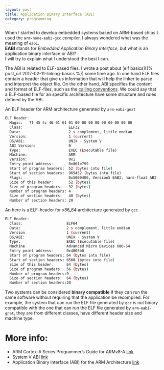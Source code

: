 ```yaml
---
layout: post
title: Application Binary Interface (ABI) 
category: programming
---
```



When I started to develop embedded systems based on ARM-based chips I used the `arm-none-eabi-gcc` compiler.
I always wondered what was the meaning of  `eabi`.  
**EABI** stands for _Embedded Application Binary Interface_, but what is an application binary interface or ABI?  
I will try to explain what I understood the best I can. 



The ABI is related to ELF-based files. 
I wrote a post about [elf basics]({% post_url 2017-02-11-linking-basics %}) some time ago.
In one hand  ELF files contain a header that give us information that will help the linker to parse and interpret the object file.
On the other hand, ABI specifies the content and format of ELF-files, such as the [calling conventions](https://en.wikipedia.org/wiki/Calling_convention).
We could say that a ELF-based file for an specific architecture have some structure and rules defined by the ABI.  


An ELF header for ARM architecture generated by `arm-eabi-gnat` 

```sh
ELF Header:
  Magic:   7f 45 4c 46 01 01 01 00 00 00 00 00 00 00 00 00 
  Class:                     ELF32
  Data:                      2 s complement, little endian
  Version:                   1 (current)
  OS/ABI:                    UNIX - System V
  ABI Version:               0
  Type:                      EXEC (Executable file)
  Machine:                   ARM
  Version:                   0x1
  Entry point address:       0x801e799
  Start of program headers:  52 (bytes into file)
  Start of section headers:  965452 (bytes into file)
  Flags:                     0x5000400, Version5 EABI, hard-float ABI
  Size of this header:       52 (bytes)
  Size of program headers:   32 (bytes)
  Number of program headers: 4
  Size of section headers:   40 (bytes)
  Number of section headers: 20
```

An here is a ELF-header for x86_64 architecture generated by `gcc` 

```sh
ELF Header:
  Class:                    ELF64
  Data:                     2 s complement, little endian
  Version                   1 (current)
  OS/ABI:                   UNIX - System V
  Type:                     EXEC (Executable file)
  Machine                   Advanced Micro Devices X86-64
  Entry point address:      0x4003b0
  Start of program headers: 64 (bytes into file)
  Start of section headers: 6568 (bytes into file)
  Size of this header:      64 (bytes)
  Size of program headers:  56 (bytes)
  Number of program headers:9
  Size of section headers:  64 (bytes)
  Number of section headers:28
```


 Two systems can be considered **binary compatible** if they can run the same software without requiring that the application be recompiled. 
For example, the system that can run the ELF file generated by `gcc` is not binary compatible with the one that can run the ELF file generated by `arm-eabi-gnat`, they are from different classes, have different header size and machine type. 


# More info:
- ARM Cortex-A Series Programmer’s Guide for ARMv8-A [link](http://infocenter.arm.com/help/index.jsp?topic=/com.arm.doc.den0024a/CHDGIGJG.html)
- System V ABI [link](https://wiki.osdev.org/System_V_ABI)
- Application Binary Interface (ABI) for the ARM Architecture [link](http://infocenter.arm.com/help/index.jsp?topic=/com.arm.doc.subset.swdev.abi/index.html)

